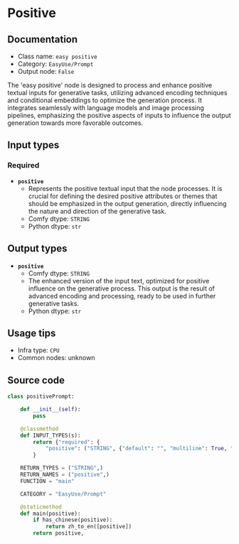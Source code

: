 # Positive
## Documentation
- Class name: `easy positive`
- Category: `EasyUse/Prompt`
- Output node: `False`

The 'easy positive' node is designed to process and enhance positive textual inputs for generative tasks, utilizing advanced encoding techniques and conditional embeddings to optimize the generation process. It integrates seamlessly with language models and image processing pipelines, emphasizing the positive aspects of inputs to influence the output generation towards more favorable outcomes.
## Input types
### Required
- **`positive`**
    - Represents the positive textual input that the node processes. It is crucial for defining the desired positive attributes or themes that should be emphasized in the output generation, directly influencing the nature and direction of the generative task.
    - Comfy dtype: `STRING`
    - Python dtype: `str`
## Output types
- **`positive`**
    - Comfy dtype: `STRING`
    - The enhanced version of the input text, optimized for positive influence on the generative process. This output is the result of advanced encoding and processing, ready to be used in further generative tasks.
    - Python dtype: `str`
## Usage tips
- Infra type: `CPU`
- Common nodes: unknown


## Source code
```python
class positivePrompt:

    def __init__(self):
        pass

    @classmethod
    def INPUT_TYPES(s):
        return {"required": {
            "positive": ("STRING", {"default": "", "multiline": True, "placeholder": "Positive"}),}
        }

    RETURN_TYPES = ("STRING",)
    RETURN_NAMES = ("positive",)
    FUNCTION = "main"

    CATEGORY = "EasyUse/Prompt"

    @staticmethod
    def main(positive):
        if has_chinese(positive):
            return zh_to_en([positive])
        return positive,

```
